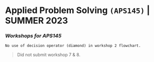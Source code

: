 # **Applied Problem Solving** `(APS145)` **| SUMMER 2023**
### *Workshops for APS145*
`No use of decision operator (diamond) in workshop 2 flowchart.`

> Did not submit workshop 7 & 8.
